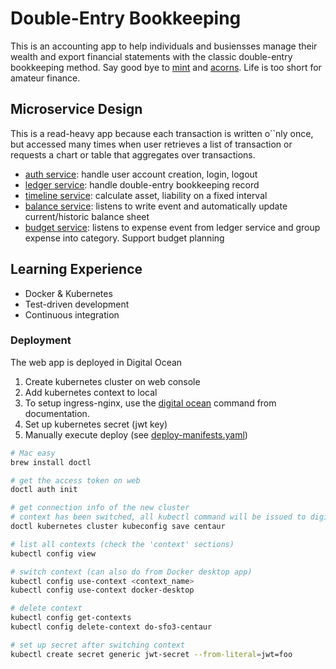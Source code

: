 # Double-Entry Bookkeeping

This is an accounting app to help individuals and busiensses manage their wealth and export financial statements with the classic double-entry bookkeeping method. Say good bye to [mint](mint.com) and [acorns](acorns.com). Life is too short for amateur finance.

## Microservice Design

This is a read-heavy app because each transaction is written o``nly once, but accessed many times when user retrieves a list of transaction or requests a chart or table that aggregates over transactions.

- [auth service](./auth/): handle user account creation, login, logout
- [ledger service](./ledger/): handle double-entry bookkeeping record
- [timeline service](./timeline/): calculate asset, liability on a fixed interval
- [balance service](./balance/): listens to write event and automatically update current/historic balance sheet
- [budget service](./budget/): listens to expense event from ledger service and group expense into category. Support budget planning

## Learning Experience

- Docker & Kubernetes
- Test-driven development
- Continuous integration

### Deployment

The web app is deployed in Digital Ocean

1. Create kubernetes cluster on web console
2. Add kubernetes context to local
3. To setup ingress-nginx, use the [digital ocean](https://kubernetes.github.io/ingress-nginx/deploy/#digital-ocean) command from documentation.
4. Set up kubernetes secret (jwt key)
5. Manually execute deploy (see [deploy-manifests.yaml](./.github/workflows/deploy-manifests.yaml))

```bash
# Mac easy
brew install doctl

# get the access token on web
doctl auth init

# get connection info of the new cluster
# context has been switched, all kubectl command will be issued to digital ocean
doctl kubernetes cluster kubeconfig save centaur

# list all contexts (check the 'context' sections)
kubectl config view

# switch context (can also do from Docker desktop app)
kubectl config use-context <context_name>
kubectl config use-context docker-desktop

# delete context
kubectl config get-contexts
kubectl config delete-context do-sfo3-centaur

# set up secret after switching context
kubectl create secret generic jwt-secret --from-literal=jwt=foo
```
